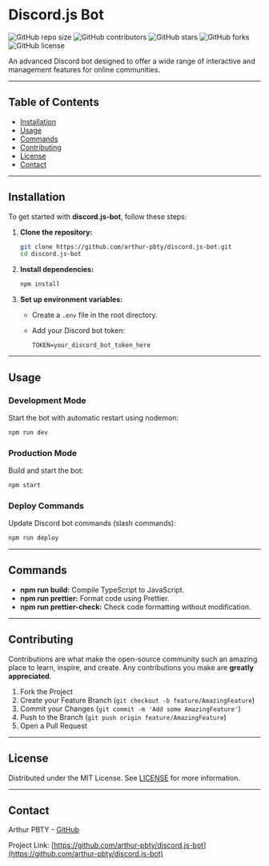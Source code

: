 # Discord.js Bot

![GitHub repo size](https://img.shields.io/github/repo-size/arthur-pbty/discord.js-bot)
![GitHub contributors](https://img.shields.io/github/contributors/arthur-pbty/discord.js-bot)
![GitHub stars](https://img.shields.io/github/stars/arthur-pbty/discord.js-bot?style=social)
![GitHub forks](https://img.shields.io/github/forks/arthur-pbty/discord.js-bot?style=social)
![GitHub license](https://img.shields.io/github/license/arthur-pbty/discord.js-bot)

An advanced Discord bot designed to offer a wide range of interactive and management features for online communities.

---

## Table of Contents

- [Installation](#installation)
- [Usage](#usage)
- [Commands](#commands)
- [Contributing](#contributing)
- [License](#license)
- [Contact](#contact)

---

## Installation

To get started with **discord.js-bot**, follow these steps:

1. **Clone the repository:**

   ```bash
   git clone https://github.com/arthur-pbty/discord.js-bot.git
   cd discord.js-bot
   ```

2. **Install dependencies:**

   ```bash
   npm install
   ```

3. **Set up environment variables:**

   - Create a `.env` file in the root directory.
   - Add your Discord bot token:

     ```plaintext
     TOKEN=your_discord_bot_token_here
     ```

---

## Usage

### Development Mode

Start the bot with automatic restart using nodemon:

```bash
npm run dev
```

### Production Mode

Build and start the bot:

```bash
npm start
```

### Deploy Commands

Update Discord bot commands (slash commands):

```bash
npm run deploy
```

---

## Commands

- **npm run build:** Compile TypeScript to JavaScript.
- **npm run prettier:** Format code using Prettier.
- **npm run prettier-check:** Check code formatting without modification.

---

## Contributing

Contributions are what make the open-source community such an amazing place to learn, inspire, and create. Any contributions you make are **greatly appreciated**.

1. Fork the Project
2. Create your Feature Branch (`git checkout -b feature/AmazingFeature`)
3. Commit your Changes (`git commit -m 'Add some AmazingFeature'`)
4. Push to the Branch (`git push origin feature/AmazingFeature`)
5. Open a Pull Request

---

## License

Distributed under the MIT License. See [LICENSE](LICENSE) for more information.

---

## Contact

Arthur PBTY - [GitHub](https://github.com/arthur-pbty)

Project Link: [https://github.com/arthur-pbty/discord.js-bot](https://github.com/arthur-pbty/discord.js-bot)